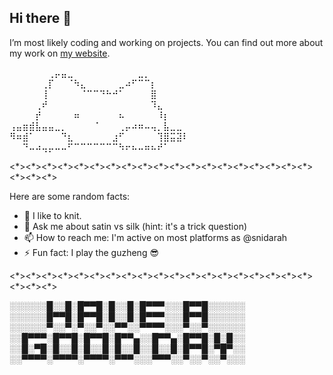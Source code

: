 ## Hi there 👋 

I’m most likely coding and working on projects. You can find out more about my work on [my website](sarahdi.com).

⠀⠀⠀⠀⠀⠀⢀⡤⣤⣀⠀⠀⠀⠀⠀⠀⠀⠀⠀⠀⣀⡀⠀⠀⠀⠀⠀⠀
⠀⠀⠀⠀⠀⢀⡏⠀⠀⠈⠳⣄⠀⠀⠀⠀⠀⣀⠴⠋⠉⠉⡆⠀⠀⠀⠀⠀
⠀⠀⠀⠀⠀⢸⠀⠀⠀⠀⠀⠈⠉⠉⠙⠓⠚⠁⠀⠀⠀⠀⣿⠀⠀⠀⠀
⠀⠀⠀⠀⢀⠞⠀⠀⠀⠀⠀⠀⠀⠀⠀⠀⠀⠀⠀⠀⠀⠀⠹⣄⠀⠀⠀⠀
⠀⠀⠀⠀⡞⠀⠀⠀⠀⠀⠶⠀⠀⠀⠀⠀⠀⠦⠀⠀⠀⠀⠀⠸⡆⠀⠀⠀
⢠⣤⣶⣾⣧⣤⣤⣀⡀⠀⠀⠀⠀⠈⠀⠀⠀⢀⡤⠴⠶⠤⢤⡀⣧⣀⣀⠀
⠻⠶⣾⠁⠀⠀⠀⠀⠙⣆⠀⠀⠀⠀⠀⠀⣰⠋⠀⠀⠀⠀⠀⢹⣿⣭⣽⠇
⠀⠀⠙⠤⠴⢤⡤⠤⠤⠋⠉⠉⠉⠉⠉⠉⠉⠳⠖⠦⠤⠶⠦⠞⠁⠀⠀
 
<\*><\*><\*><\*><\*><\*><\*><\*><\*><\*><\*><\*><\*><\*><\*><\*><\*><\*><\*><\*><\*><\*>

Here are some random facts:
- 🌱 I like to knit.
- 💬 Ask me about satin vs silk (hint: it's a trick question)
- 📫 How to reach me: I'm active on most platforms as @snidarah
- ⚡ Fun fact: I play the guzheng 😎

<\*><\*><\*><\*><\*><\*><\*><\*><\*><\*><\*><\*><\*><\*><\*><\*><\*><\*><\*><\*><\*><\*>

░░░░░░█░░█░█▀▀█░█░░█░█▀▀▀░░░█▀▀█░░░░░░
░░░░░░█▀▀█░█▀▀█░█░░█░█▀▀▀░░░█▀▀█░░░░░░
░░░░░░▀░░▀░▀░░▀░░▀▀░░▀▀▀▀░░░▀░░▀░░░░░░
░░█▀▀▀░█▀▀█░█▀▀█░█▀▀▄░░█▀▀▄░█▀▀█░█░█░░
░░█░▀█░█░░█░█░░█░█░░█░░█░░█░█▀▀█░▀█▀░░
░░▀▀▀▀░▀▀▀▀░▀▀▀▀░▀▀▀░░░▀▀▀░░▀░░▀░░▀░░░
